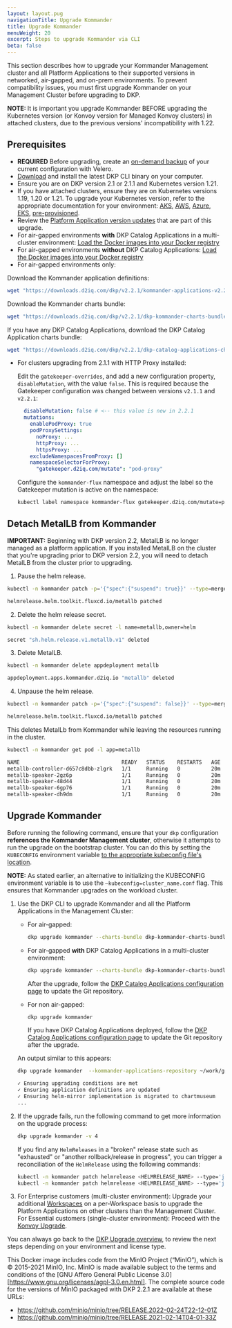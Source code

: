 ```yaml
---
layout: layout.pug
navigationTitle: Upgrade Kommander
title: Upgrade Kommander
menuWeight: 20
excerpt: Steps to upgrade Kommander via CLI
beta: false
---
```


This section describes how to upgrade your Kommander Management cluster and all Platform Applications to their supported versions in networked, air-gapped, and on-prem environments. To prevent compatibility issues, you must first upgrade Kommander on your Management Cluster before upgrading to DKP.

<p class="message--note"><strong>NOTE: </strong>It is important you upgrade Kommander BEFORE upgrading the Kubernetes version (or Konvoy version for Managed Konvoy clusters) in attached clusters, due to the previous versions' incompatibility with 1.22.</p>

## Prerequisites

-   **REQUIRED** Before upgrading, create an [on-demand backup][backup] of your current configuration with Velero.
-   [Download][download_binary] and install the latest DKP CLI binary on your computer.
-   Ensure you are on DKP version 2.1 or 2.1.1 and Kubernetes version 1.21.
-   If you have attached clusters, ensure they are on Kubernetes versions 1.19, 1.20 or 1.21. To upgrade your Kubernetes version, refer to the appropriate documentation for your environment: [AKS][AKS], [AWS][AWS], [Azure][Azure], [EKS][EKS], [pre-provisioned][pre_provisioned].
-   Review the [Platform Application version updates][release_notes] that are part of this upgrade.  
-   For air-gapped environments **with** DKP Catalog Applications in a multi-cluster environment: [Load the Docker images into your Docker registry][load_images_catalog]
-   For air-gapped environments **without** DKP Catalog Applications: [Load the Docker images into your Docker registry][load_images]
-   For air-gapped environments only:

  Download the Kommander application definitions:

  ```bash
  wget "https://downloads.d2iq.com/dkp/v2.2.1/kommander-applications-v2.2.1.tar.gz"
  ```

  Download the Kommander charts bundle:

  ```bash
  wget "https://downloads.d2iq.com/dkp/v2.2.1/dkp-kommander-charts-bundle-v2.2.1.tar.gz" -O - | tar -xvf -
  ```

  If you have any DKP Catalog Applications, download the DKP Catalog Application charts bundle:

  ```bash
  wget "https://downloads.d2iq.com/dkp/v2.2.1/dkp-catalog-applications-charts-bundle-v2.2.1.tar.gz" -O - | tar -xvf -
  ```

-   For clusters upgrading from 2.1.1 with HTTP Proxy installed:

    Edit the `gatekeeper-overrides`, and add a new configuration property, `disableMutation`, with the value `false`. This is required because the Gatekeeper configuration was changed between versions `v2.1.1` and `v2.2.1`:

    ```yaml
      disableMutation: false # <-- this value is new in 2.2.1
      mutations:
        enablePodProxy: true
        podProxySettings:
          noProxy: ...
          httpProxy: ...
          httpsProxy: ...
        excludeNamespacesFromProxy: []
        namespaceSelectorForProxy:
          "gatekeeper.d2iq.com/mutate": "pod-proxy"
    ```

    Configure the `kommander-flux` namespace and adjust the label so the Gatekeeper mutation is active on the namespace:

    ```bash
    kubectl label namespace kommander-flux gatekeeper.d2iq.com/mutate=pod-proxy
    ```

## Detach MetalLB from Kommander

  <p class="message--important"><strong>IMPORTANT:</strong> Beginning with DKP version 2.2, MetalLB is no longer managed as a platform application. If you installed MetalLB on the cluster that you're upgrading prior to DKP version 2.2, you will need to detach MetalLB from the cluster prior to upgrading.</p>

  1. Pause the helm release.
  ```bash
  kubectl -n kommander patch -p='{"spec":{"suspend": true}}' --type=merge helmrelease/metallb
  ```
  ```sh
  helmrelease.helm.toolkit.fluxcd.io/metallb patched
  ```

  2. Delete the helm release secret.
  ```bash
  kubectl -n kommander delete secret -l name=metallb,owner=helm
  ```
  ```sh
  secret "sh.helm.release.v1.metallb.v1" deleted
  ```

  3. Delete MetalLB.
  ```bash
  kubectl -n kommander delete appdeployment metallb
  ```

  ```sh
  appdeployment.apps.kommander.d2iq.io "metallb" deleted
  ```

  4. Unpause the helm release.
  ```bash
  kubectl -n kommander patch -p='{"spec":{"suspend": false}}' --type=merge helmrelease/metallb
  ```

  ```sh
  helmrelease.helm.toolkit.fluxcd.io/metallb patched
  ```
  This deletes MetalLb from Kommander while leaving the resources running in the cluster.

  ```bash
  kubectl -n kommander get pod -l app=metallb
  ```

  ```sh
  NAME                                 READY   STATUS    RESTARTS   AGE
  metallb-controller-d657c8dbb-zlgrk   1/1     Running   0          20m
  metallb-speaker-2gz6p                1/1     Running   0          20m
  metallb-speaker-48d44                1/1     Running   0          20m
  metallb-speaker-6gp76                1/1     Running   0          20m
  metallb-speaker-dh9dm                1/1     Running   0          20m
  ```

## Upgrade Kommander

Before running the following command, ensure that your `dkp` configuration **references the Kommander Management cluster**, otherwise it attempts to run the upgrade on the bootstrap cluster. You can do this by setting the `KUBECONFIG` environment variable [to the appropriate kubeconfig file's location][k8s_access_to_clusters].

<p class="message--note"><strong>NOTE:</strong> As stated earlier, an alternative to initializing the KUBECONFIG environment variable is to use the <code>–kubeconfig=cluster_name.conf</code> flag. This ensures that Kommander upgrades on the workload cluster.</p>

1.  Use the DKP CLI to upgrade Kommander and all the Platform Applications in the Management Cluster:

    -   For air-gapped:

        ```bash
        dkp upgrade kommander --charts-bundle dkp-kommander-charts-bundle-v2.2.1.tar.gz --kommander-applications-repository kommander-applications-v2.2.1.tar.gz
        ```

    -   For air-gapped **with** DKP Catalog Applications in a multi-cluster environment:

        ```bash
        dkp upgrade kommander --charts-bundle dkp-kommander-charts-bundle-v2.2.1.tar.gz --charts-bundle dkp-catalog-applications-charts-bundle-v2.2.1.tar.gz --kommander-applications-repository kommander-applications-v2.2.1.tar.gz
        ```

        After the upgrade, follow the [DKP Catalog Applications configuration page](../../install/configuration/enterprise-catalog#air-gapped-catalog-configuration) to update the Git repository.

    -   For non air-gapped:

        ```bash
        dkp upgrade kommander
        ```

        If you have DKP Catalog Applications deployed, follow the [DKP Catalog Applications configuration page](../../install/configuration/enterprise-catalog#configure-a-default-enterprise-catalog) to update the Git repository after the upgrade.

    An output similar to this appears:

    ```bash
    dkp upgrade kommander  --kommander-applications-repository ~/work/git_repos/kommander-applications
    ```

    ```sh
    ✓ Ensuring upgrading conditions are met
    ✓ Ensuring application definitions are updated
    ✓ Ensuring helm-mirror implementation is migrated to chartmuseum
    ...
    ```

1.  If the upgrade fails, run the following command to get more information on the upgrade process:

    ```bash
    dkp upgrade kommander -v 4
    ```

    If you find any `HelmReleases` in a "broken" release state such as "exhausted" or "another rollback/release in progress", you can trigger a reconciliation of the `HelmRelease` using the following commands:

    ```bash
    kubectl -n kommander patch helmrelease <HELMRELEASE_NAME> --type='json' -p='[{"op": "replace", "path": "/spec/suspend", "value": true}]'
    kubectl -n kommander patch helmrelease <HELMRELEASE_NAME> --type='json' -p='[{"op": "replace", "path": "/spec/suspend", "value": false}]'
    ```

1.  For Enterprise customers (multi-cluster environment): Upgrade your additional [Workspaces][upgrade_workspaces] on a per-Workspace basis to upgrade the Platform Applications on other clusters than the Management Cluster.
    For Essential customers (single-cluster environment): Proceed with the [Konvoy Upgrade][konvoy_upgrade].

You can always go back to the [DKP Upgrade overview][dkp_upgrade], to review the next steps depending on your environment and license type.

This Docker image includes code from the MinIO Project (“MinIO”), which is © 2015-2021 MinIO, Inc. MinIO is made available subject to the terms and conditions of the [GNU Affero General Public License 3.0][https://www.gnu.org/licenses/agpl-3.0.en.html]. The complete source code for the versions of MinIO packaged with DKP 2.2.1 are available at these URLs:

* https://github.com/minio/minio/tree/RELEASE.2022-02-24T22-12-01Z
* https://github.com/minio/minio/tree/RELEASE.2021-02-14T04-01-33Z

[download_binary]: ../../download/
[AKS]: https://docs.microsoft.com/en-us/azure/aks/upgrade-cluster
[AWS]: ../../../../konvoy/2.2/choose-infrastructure/aws/advanced/update/
[Azure]: ../../../../konvoy/2.2/choose-infrastructure/azure/advanced/update/
[EKS]: https://docs.aws.amazon.com/eks/latest/userguide/update-cluster.html
[pre_provisioned]: ../../../../konvoy/2.2/choose-infrastructure/pre-provisioned/upgrade/control-plane/
[k8s_access_to_clusters]: https://kubernetes.io/docs/tasks/access-application-cluster/configure-access-multiple-clusters/
[upgrade_workspaces]: ../../workspaces/applications/platform-applications#upgrade-platform-applications-from-the-cli
[release_notes]: ../../release-notes/
[konvoy_upgrade]: ../upgrade-konvoy/
[load_images]: ../../install/air-gapped#load-the-docker-images-into-your-docker-registry
[dkp_upgrade]: ../../dkp-upgrade/
[load_images_catalog]: ../../install/air-gapped/catalog#load-the-docker-images-into-your-docker-registry
[backup]: ../../backup-and-restore#back-up-on-demand
